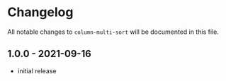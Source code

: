 # Changelog

All notable changes to `column-multi-sort` will be documented in this file.

## 1.0.0 - 2021-09-16

- initial release

